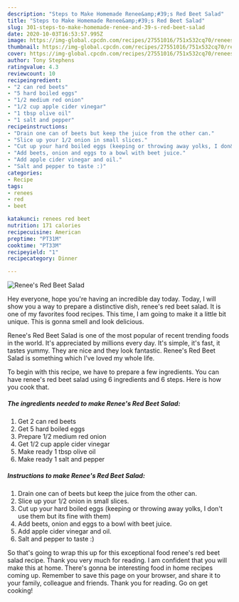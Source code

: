```yaml
---
description: "Steps to Make Homemade Renee&amp;#39;s Red Beet Salad"
title: "Steps to Make Homemade Renee&amp;#39;s Red Beet Salad"
slug: 301-steps-to-make-homemade-renee-and-39-s-red-beet-salad
date: 2020-10-03T16:53:57.995Z
image: https://img-global.cpcdn.com/recipes/27551016/751x532cq70/renees-red-beet-salad-recipe-main-photo.jpg
thumbnail: https://img-global.cpcdn.com/recipes/27551016/751x532cq70/renees-red-beet-salad-recipe-main-photo.jpg
cover: https://img-global.cpcdn.com/recipes/27551016/751x532cq70/renees-red-beet-salad-recipe-main-photo.jpg
author: Tony Stephens
ratingvalue: 4.3
reviewcount: 10
recipeingredient:
- "2 can red beets"
- "5 hard boiled eggs"
- "1/2 medium red onion"
- "1/2 cup apple cider vinegar"
- "1 tbsp olive oil"
- "1 salt and pepper"
recipeinstructions:
- "Drain one can of beets but keep the juice from the other can."
- "Slice up your 1/2 onion in small slices."
- "Cut up your hard boiled eggs (keeping or throwing away yolks, I don&#39;t use them but its fine with them)"
- "Add beets, onion and eggs to a bowl with beet juice."
- "Add apple cider vinegar and oil."
- "Salt and pepper to taste :)"
categories:
- Recipe
tags:
- renees
- red
- beet

katakunci: renees red beet 
nutrition: 171 calories
recipecuisine: American
preptime: "PT31M"
cooktime: "PT33M"
recipeyield: "1"
recipecategory: Dinner

---
```



![Renee&#39;s Red Beet Salad](https://img-global.cpcdn.com/recipes/27551016/751x532cq70/renees-red-beet-salad-recipe-main-photo.jpg)

Hey everyone, hope you're having an incredible day today. Today, I will show you a way to prepare a distinctive dish, renee&#39;s red beet salad. It is one of my favorites food recipes. This time, I am going to make it a little bit unique. This is gonna smell and look delicious.

Renee&#39;s Red Beet Salad is one of the most popular of recent trending foods in the world. It's appreciated by millions every day. It's simple, it's fast, it tastes yummy. They are nice and they look fantastic. Renee&#39;s Red Beet Salad is something which I've loved my whole life.




To begin with this recipe, we have to prepare a few ingredients. You can have renee&#39;s red beet salad using 6 ingredients and 6 steps. Here is how you cook that.

<!--inarticleads1-->

##### The ingredients needed to make Renee&#39;s Red Beet Salad:

1. Get 2 can red beets
1. Get 5 hard boiled eggs
1. Prepare 1/2 medium red onion
1. Get 1/2 cup apple cider vinegar
1. Make ready 1 tbsp olive oil
1. Make ready 1 salt and pepper




<!--inarticleads2-->

##### Instructions to make Renee&#39;s Red Beet Salad:

1. Drain one can of beets but keep the juice from the other can.
1. Slice up your 1/2 onion in small slices.
1. Cut up your hard boiled eggs (keeping or throwing away yolks, I don&#39;t use them but its fine with them)
1. Add beets, onion and eggs to a bowl with beet juice.
1. Add apple cider vinegar and oil.
1. Salt and pepper to taste :)




So that's going to wrap this up for this exceptional food renee&#39;s red beet salad recipe. Thank you very much for reading. I am confident that you will make this at home. There's gonna be interesting food in home recipes coming up. Remember to save this page on your browser, and share it to your family, colleague and friends. Thank you for reading. Go on get cooking!
